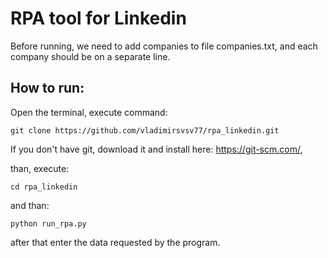 # RPA tool for Linkedin

Before running, we need to add companies to file companies.txt, and each company should be on a separate line. 

## How to run: 
Open the terminal, execute command: 

`git clone https://github.com/vladimirsvsv77/rpa_linkedin.git`

If you don't have git, download it and install here: https://git-scm.com/, 

than, execute: 

`cd rpa_linkedin`

and than:

`python run_rpa.py`

after that enter the data requested by the program.


